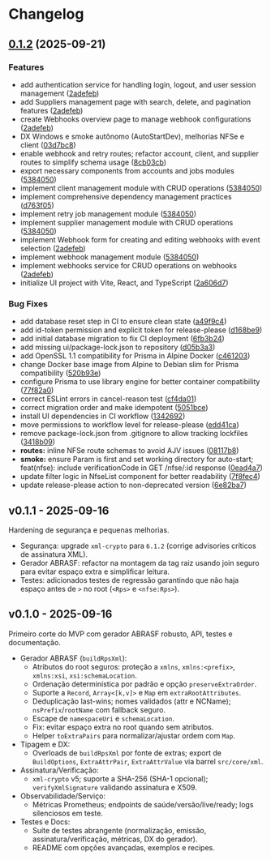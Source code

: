 # Changelog

## [0.1.2](https://github.com/igordev99/emissao-de-nota-automatica/compare/nfse-sp-service-v0.1.1...nfse-sp-service-v0.1.2) (2025-09-21)


### Features

* add authentication service for handling login, logout, and user session management ([2adefeb](https://github.com/igordev99/emissao-de-nota-automatica/commit/2adefebd1f8e312bfe9a7be6f34ef1eafaa14936))
* add Suppliers management page with search, delete, and pagination features ([2adefeb](https://github.com/igordev99/emissao-de-nota-automatica/commit/2adefebd1f8e312bfe9a7be6f34ef1eafaa14936))
* create Webhooks overview page to manage webhook configurations ([2adefeb](https://github.com/igordev99/emissao-de-nota-automatica/commit/2adefebd1f8e312bfe9a7be6f34ef1eafaa14936))
* DX Windows e smoke autônomo (AutoStartDev), melhorias NFSe e client ([03d7bc8](https://github.com/igordev99/emissao-de-nota-automatica/commit/03d7bc8ba0c89ff473862a0f914abee7f5d5bdc5))
* enable webhook and retry routes; refactor account, client, and supplier routes to simplify schema usage ([8cb03cb](https://github.com/igordev99/emissao-de-nota-automatica/commit/8cb03cb9fb56eee24dc3f2b0e8af75f84edc1e72))
* export necessary components from accounts and jobs modules ([5384050](https://github.com/igordev99/emissao-de-nota-automatica/commit/53840504b49c0a5b595d1cb5e5f3da3ed223fd6e))
* implement client management module with CRUD operations ([5384050](https://github.com/igordev99/emissao-de-nota-automatica/commit/53840504b49c0a5b595d1cb5e5f3da3ed223fd6e))
* implement comprehensive dependency management practices ([d763f05](https://github.com/igordev99/emissao-de-nota-automatica/commit/d763f053ad5bc04033b059c6c36c0bc2ae2e6c76))
* implement retry job management module ([5384050](https://github.com/igordev99/emissao-de-nota-automatica/commit/53840504b49c0a5b595d1cb5e5f3da3ed223fd6e))
* implement supplier management module with CRUD operations ([5384050](https://github.com/igordev99/emissao-de-nota-automatica/commit/53840504b49c0a5b595d1cb5e5f3da3ed223fd6e))
* implement Webhook form for creating and editing webhooks with event selection ([2adefeb](https://github.com/igordev99/emissao-de-nota-automatica/commit/2adefebd1f8e312bfe9a7be6f34ef1eafaa14936))
* implement webhook management module ([5384050](https://github.com/igordev99/emissao-de-nota-automatica/commit/53840504b49c0a5b595d1cb5e5f3da3ed223fd6e))
* implement webhooks service for CRUD operations on webhooks ([2adefeb](https://github.com/igordev99/emissao-de-nota-automatica/commit/2adefebd1f8e312bfe9a7be6f34ef1eafaa14936))
* initialize UI project with Vite, React, and TypeScript ([2a606d7](https://github.com/igordev99/emissao-de-nota-automatica/commit/2a606d7538b31dbe3b63dd463fdcde1d1bae003b))


### Bug Fixes

* add database reset step in CI to ensure clean state ([a49f9c4](https://github.com/igordev99/emissao-de-nota-automatica/commit/a49f9c4464217d336e91751aa32d89c117b0faf1))
* add id-token permission and explicit token for release-please ([d168be9](https://github.com/igordev99/emissao-de-nota-automatica/commit/d168be99563524fe5ae29d2316b116439a10e2e5))
* add initial database migration to fix CI deployment ([6fb3b24](https://github.com/igordev99/emissao-de-nota-automatica/commit/6fb3b2417f5a41a0b4e82c2e65fa65681c341b34))
* add missing ui/package-lock.json to repository ([d05b3a3](https://github.com/igordev99/emissao-de-nota-automatica/commit/d05b3a3c7aa1a49ae5433ed08436d4b9e74791cf))
* add OpenSSL 1.1 compatibility for Prisma in Alpine Docker ([c461203](https://github.com/igordev99/emissao-de-nota-automatica/commit/c46120393ac76a435c3622aa5b7cf86988f131ab))
* change Docker base image from Alpine to Debian slim for Prisma compatibility ([520b93e](https://github.com/igordev99/emissao-de-nota-automatica/commit/520b93e0d8fc4462366e8e29573d2d9460d4c617))
* configure Prisma to use library engine for better container compatibility ([77f82a0](https://github.com/igordev99/emissao-de-nota-automatica/commit/77f82a06b00566b2af05c0a6a398caae5124c9f4))
* correct ESLint errors in cancel-reason test ([cf4da01](https://github.com/igordev99/emissao-de-nota-automatica/commit/cf4da01583eb009e7a04fe37f1adb12678ff8644))
* correct migration order and make idempotent ([5051bce](https://github.com/igordev99/emissao-de-nota-automatica/commit/5051bce91dd9918dd72f134066369e66685ecb91))
* install UI dependencies in CI workflow ([1342692](https://github.com/igordev99/emissao-de-nota-automatica/commit/13426929bbd8ead039f6f96fa1af4b02a06741a1))
* move permissions to workflow level for release-please ([edd41ca](https://github.com/igordev99/emissao-de-nota-automatica/commit/edd41ca3d086831684f0571e1168e4e59d8d05ec))
* remove package-lock.json from .gitignore to allow tracking lockfiles ([3418b09](https://github.com/igordev99/emissao-de-nota-automatica/commit/3418b09f4c65a8764c8882f9b1e0a717c62e6e94))
* **routes:** inline NFSe route schemas to avoid  AJV issues ([08117b8](https://github.com/igordev99/emissao-de-nota-automatica/commit/08117b8af99e294f71af55b1811d5d5e22af9a56))
* **smoke:** ensure Param is first and set working directory for auto-start; feat(nfse): include verificationCode in GET /nfse/:id response ([0ead4a7](https://github.com/igordev99/emissao-de-nota-automatica/commit/0ead4a7d19f96f26e18b53ba59727994807e7aac))
* update filter logic in NfseList component for better readability ([7f8fec4](https://github.com/igordev99/emissao-de-nota-automatica/commit/7f8fec43914ee713739a6bb772d09c4d63757c4c))
* update release-please action to non-deprecated version ([6e82ba7](https://github.com/igordev99/emissao-de-nota-automatica/commit/6e82ba72bc918b2b66ab6c2ddbb52f84a65bc9b7))

## v0.1.1 - 2025-09-16

Hardening de segurança e pequenas melhorias.

- Segurança: upgrade `xml-crypto` para `6.1.2` (corrige advisories críticos de assinatura XML).
- Gerador ABRASF: refactor na montagem da tag raiz usando join seguro para evitar espaço extra e simplificar leitura.
- Testes: adicionados testes de regressão garantindo que não haja espaço antes de `>` no root (`<Rps>` e `<nfse:Rps>`).

## v0.1.0 - 2025-09-16

Primeiro corte do MVP com gerador ABRASF robusto, API, testes e documentação.

- Gerador ABRASF (`buildRpsXml`):
  - Atributos do root seguros: proteção a `xmlns`, `xmlns:<prefix>`, `xmlns:xsi`, `xsi:schemaLocation`.
  - Ordenação determinística por padrão e opção `preserveExtraOrder`.
  - Suporte a `Record`, `Array<[k,v]>` e `Map` em `extraRootAttributes`.
  - Deduplicação last-wins; nomes validados (attr e NCName); `nsPrefix`/`rootName` com fallback seguro.
  - Escape de `namespaceUri` e `schemaLocation`.
  - Fix: evitar espaço extra no root quando sem atributos.
  - Helper `toExtraPairs` para normalizar/ajustar ordem com `Map`.
- Tipagem e DX:
  - Overloads de `buildRpsXml` por fonte de extras; export de `BuildOptions`, `ExtraAttrPair`, `ExtraAttrValue` via barrel `src/core/xml`.
- Assinatura/Verificação:
  - `xml-crypto` v5; suporte a SHA-256 (SHA-1 opcional); `verifyXmlSignature` validando assinatura e X509.
- Observabilidade/Serviço:
  - Métricas Prometheus; endpoints de saúde/versão/live/ready; logs silenciosos em teste.
- Testes e Docs:
  - Suíte de testes abrangente (normalização, emissão, assinatura/verificação, métricas, DX do gerador).
  - README com opções avançadas, exemplos e recipes.
